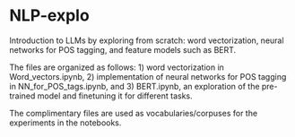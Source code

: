 # NLP-explo
Introduction to LLMs by exploring from scratch: word vectorization, neural networks for POS tagging, and feature models such as BERT.

The files are organized as follows: 1) word vectorization in Word_vectors.ipynb, 2) implementation of neural networks for POS tagging in NN_for_POS_tags.ipynb, and 3) BERT.ipynb, an exploration of the pre-trained model and finetuning it for different tasks.

The complimentary files are used as vocabularies/corpuses for the experiments in the notebooks.
